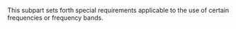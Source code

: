 This subpart sets forth special requirements applicable to the use of certain frequencies or frequency bands.

